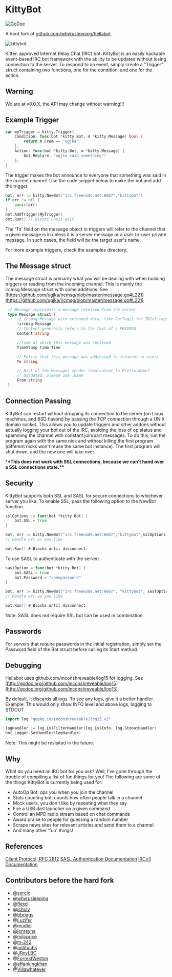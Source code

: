 # KittyBot

[![GoDoc](https://godoc.org/github.com/ugjka/kittybot?status.png)](https://godoc.org/github.com/ugjka/kittybot)

A hard fork of [github.com/whyrusleeping/hellabot](https://github.com/whyrusleeping/hellabot)

![kittybot](kitty.png?raw=true)

Kitten approved Internet Relay Chat (IRC) bot. KittyBot is an easily hackable event-based IRC bot
framework with the ability to be updated without losing connection to the
server. To respond to an event, simply create a "Trigger" struct containing
two functions, one for the condition, and one for the action.

## Warning

We are at v0.0.X, the API may change without warning!!!

## Example Trigger

```go
var myTrigger = kitty.Trigger{
    Condition: func(bot *kitty.Bot, m *kitty.Message) bool {
        return m.From == "ugjka"
    },
    Action: func(bot *kitty.Bot, m *kitty.Message) {
        bot.Reply(m, "ugjka said something")
    },
}
```

The trigger makes the bot announce to everyone that something was said in the current channel. Use the code snippet below to make the bot and add the trigger.

```go
bot, err := kitty.NewBot("irc.freenode.net:6667","kittybot")
if err != nil {
    panic(err)
}
bot.AddTrigger(MyTrigger)
bot.Run() // Blocks until exit
```

The 'To' field on the message object in triggers will refer to the channel that
a given message is in unless it is a server message or a user-to-user private message. In such cases, the field will be the target user's name.

For more example triggers, check the examples directory.

## The Message struct

The message struct is primarily what you will be dealing with when building
triggers or reading from the Incoming channel.
This is mainly the ircmsg.Message struct with some additions.
See [https://github.com/ugjka/ircmsg/blob/master/message.go#L221](https://github.com/ugjka/ircmsg/blob/master/message.go#L221)

```go
 // Message represents a message received from the server
 type Message struct {
     // ircmsg.Message with extended data, like GetTag() for IRCv3 tags
     *ircmsg.Message
     // Content generally refers to the text of a PRIVMSG
     Content string

     //Time at which this message was recieved
     TimeStamp time.Time

     // Entity that this message was addressed to (channel or user)
     To string

     // Nick of the messages sender (equivalent to Prefix.Name)
     // Outdated, please use .Name
     From string
 }
```

## Connection Passing

KittyBot can restart without dropping its connection to the server
(on Linux machines, and BSD flavors) by passing the TCP connection through a UNIX domain socket.
This allows you to update triggers and other addons without actually logging
your bot out of the IRC, avoiding the loss of op status and spamming the channel
with constant join/part messages. To do this, run the program again with
the same nick and without killing the first program (different nicks won't reuse the same bot instance). The first program will shut down, and the new one
will take over.

\***\*This does not work with SSL connections, because we can't hand over a SSL connections state.\*\***

## Security

KittyBot supports both SSL and SASL for secure connections to whichever server
you like. To enable SSL, pass the following option to the NewBot function.

```go
sslOptions := func(bot *kitty.Bot) {
    bot.SSL = true
}

bot, err := kitty.NewBot("irc.freenode.net:6667","kittybot",sslOptions)
// Handle err as you like

bot.Run() # Blocks until disconnect.
```

To use SASL to authenticate with the server:

```go
saslOption = func(bot *kitty.Bot) {
    bot.SASL = true
    bot.Password = "somepassword"
}

bot, err := kitty.NewBot("irc.freenode.net:6667", "kittybot", saslOption)
// Handle err as you like

bot.Run() # Blocks until disconnect.
```

Note: SASL does not require SSL but can be used in combination.

## Passwords

For servers that require passwords in the initial registration, simply set
the Password field of the Bot struct before calling its Start method.

## Debugging

Hellabot uses github.com/inconshreveable/log15 for logging.
See [http://godoc.org/github.com/inconshreveable/log15](http://godoc.org/github.com/inconshreveable/log15)

By default, it discards all logs. To see any logs, give it a better handler.
Example: This would only show INFO level and above logs, logging to STDOUT

```go
import log "gopkg.in/inconshreveable/log15.v2"

logHandler := log.LvlFilterHandler(log.LvlInfo, log.StdoutHandler)
bot.Logger.SetHandler(logHandler)
```

Note: This might be revisited in the future.

## Why

What do you need an IRC bot for you ask? Well, I've gone through the trouble of
compiling a list of fun things for you! The following are some of the things KittyBot is
currently being used for:

- AutoOp Bot: ops you when you join the channel
- Stats counting bot: counts how often people talk in a channel
- Mock users, you don't like by repeating what they say
- Fire a USB dart launcher on a given command
- Control an MPD radio stream based on chat commands
- Award praise to people for guessing a random number
- Scrape news sites for relevant articles and send them to a channel
- And many other 'fun' things!

## References

[Client Protocol, RFC 2812](http://tools.ietf.org/html/rfc2812)
[SASL Authentication Documentation](https://tools.ietf.org/html/draft-mitchell-irc-capabilities-01)
[IRCv3 Documentation](https://ircv3.net/irc/)

## Contributors before the hard fork

- @[sorcix](https://github.com/sorcix)
- @[whyrusleeping](https://github.com/whyrusleeping)
- @[flexd](https://github.com/flexd)
- @[icholy](https://github.com/icholy)
- @[bbriggs](https://github.com/bbriggs)
- @[Luzifer](https://github.com/Luzifer)
- @[mudler](https://github.com/mudler)
- @[jonreyna](https://github.com/jonreyna)
- @[miloprice](https://github.com/miloprice)
- @[m-242](https://github.com/m-242)
- @[antifuchs](https://github.com/antifuchs)
- @[JReyLBC](https://github.com/)
- @[ForrestWeston](https://github.com/ForrestWeston)
- @[affankingkhan](https://github.com/affankingkhan)
- @[Villawhatever](https://github.com/Villawhatever)
